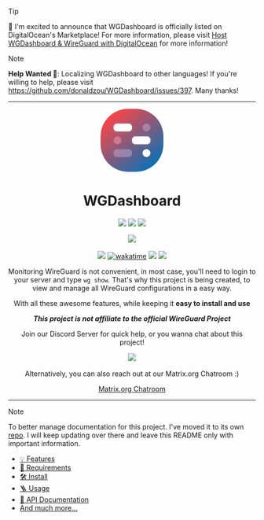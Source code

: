 > [!TIP]
> 🎉 I'm excited to announce that WGDashboard is officially listed on DigitalOcean's Marketplace! For more information, please visit [Host WGDashboard & WireGuard with DigitalOcean﻿](https://donaldzou.dev/WGDashboard-Documentation/host-wgdashboard-wireguard-with-digitalocean.html) for more information!

> [!NOTE]
> **Help Wanted 🎉**: Localizing WGDashboard to other languages! If you're willing to help, please visit https://github.com/donaldzou/WGDashboard/issues/397. Many thanks!


<hr>

<p align="center">
  <img alt="WGDashboard" src="./src/static/app/public/img/logo.png" width="128">
</p>
<h1 align="center">WGDashboard</h1>
<p align="center">
    <img src="https://forthebadge.com/images/badges/made-with-python.svg">
    <img src="https://forthebadge.com/images/badges/made-with-javascript.svg">
    <img src="https://forthebadge.com/images/badges/license-mit.svg">
</p>
<p align="center">
    <img src="https://forthebadge.com/images/badges/built-with-love.svg">
</p>
<p align="center">
  <a href="https://github.com/donaldzou/wireguard-dashboard/releases/latest"><img src="https://img.shields.io/github/v/release/donaldzou/wireguard-dashboard"></a>
  <a href="https://wakatime.com/badge/github/donaldzou/WGDashboard"><img src="https://wakatime.com/badge/github/donaldzou/WGDashboard.svg" alt="wakatime"></a>
  <img src="https://hits.donaldzou.dev/api/hit?url=https%3A%2F%2Fgithub.com%2Fdonaldzou%2FWGDashboard&label=Visitor&icon=github&color=%230a58ca">
  <img src="https://img.shields.io/docker/pulls/donaldzou/wgdashboard?logo=docker&label=Docker%20Image%20Pulls&labelColor=ffffff">
</p>
<p align="center">Monitoring WireGuard is not convenient, in most case, you'll need to login to your server and type <code>wg show</code>. That's why this project is being created, to view and manage all WireGuard configurations in a easy way.</p>
<p align="center">With all these awesome features, while keeping it <b>easy to install and use</b></p>

<p align="center"><b><i>This project is not affiliate to the official WireGuard Project</i></b></p>


<p align="center">
  Join our Discord Server for quick help, or you wanna chat about this project!
</p>
<p align="center">
  <a align="center" href="https://discord.gg/72TwzjeuWm"><img src="https://img.shields.io/discord/1276818723637956628?labelColor=ffffff&style=for-the-badge&logo=discord&label=Discord"></a>
</p>
<p align="center">
  Alternatively, you can also reach out at our Matrix.org Chatroom :)
</p>
<p align="center">
  <a href="https://app.element.io/#/room/#wgd:matrix.org">Matrix.org Chatroom</a>
</p>


<hr>

> [!NOTE]
> To better manage documentation for this project. I've moved it to its own [repo](https://github.com/donaldzou/WGDashboard-Documentation). I will keep updating over there and leave this README only with important information.

- [💡 Features](https://donaldzou.github.io/WGDashboard-Documentation/features.html)
- [📝 Requirements](https://donaldzou.github.io/WGDashboard-Documentation/requirements.html)
- [🛠 Install﻿](https://donaldzou.github.io/WGDashboard-Documentation/install.html)
- [🪜 Usage﻿](https://donaldzou.github.io/WGDashboard-Documentation/usage.html)
- [📖 API Documentation﻿](https://donaldzou.github.io/WGDashboard-Documentation/api-documentation.html)
- [And much more...](https://donaldzou.github.io/WGDashboard-Documentation/)
